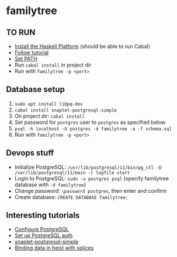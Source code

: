 # familytree

## TO RUN

- [Install the Haskell Platform](https://www.haskell.org/platform/) (should be able to run Cabal)
- [Follow tutorial](http://snapframework.com/download)
- [Set PATH](http://snapframework.com/docs/quickstart)
- Run `cabal install` in project dir
- Run with `familytree -p <port>`

## Database setup

1. `sudo apt install libpq-dev`
2. `cabal install snaplet-postgresql-simple`
3. On project dir: `cabal install`
4. Set password for `postgres` user to `postgres` as specified below
5. `psql -h localhost -U postgres -d familytree -a -f schema.sql`
6. Run with `familytree -p <port>`

## Devops stuff

- Initialize PostgreSQL: `/usr/lib/postgresql/11/bin/pg_ctl -D /var/lib/postgresql/11/main -l logfile start`
- Login to PostgreSQL: `sudo -u postgres psql` (specify familytree database with `-d familytree`)
- Change password: `\password postgres`, then enter and confirm
- Create database: `CREATE DATABASE familytree;`

## Interesting tutorials

- [Configure PostgreSQL](http://snapforbeginners.com/chapters/postgres-simple.html)
- [Set up PostgreSQL auth](http://snapforbeginners.com/chapters/auth.html)
- [snaplet-postgresql-simple](http://hackage.haskell.org/package/snaplet-postgresql-simple-1.2.0.0/docs/Snap-Snaplet-PostgresqlSimple.html)
- [Binding data in heist with splices](http://snapframework.com/docs/tutorials/heist#heist-programming)

